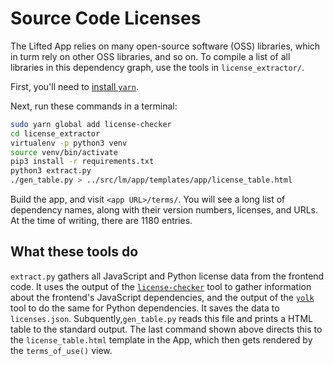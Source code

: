 # Source Code Licenses

The Lifted App relies on many open-source software (OSS) libraries, which in
turm rely on other OSS libraries, and so on. To compile a list of all libraries
in this dependency graph, use the tools in `license_extractor/`.

First, you'll need to [install `yarn`](https://yarnpkg.com).

Next, run these commands in a terminal:

```bash
sudo yarn global add license-checker
cd license_extractor
virtualenv -p python3 venv
source venv/bin/activate
pip3 install -r requirements.txt
python3 extract.py
./gen_table.py > ../src/lm/app/templates/app/license_table.html
```

Build the app, and visit `<app URL>/terms/`. You will see a long list of
dependency names, along with their version numbers, licenses, and URLs. At the
time of writing, there are 1180 entries.

## What these tools do

`extract.py` gathers all JavaScript and Python license data from the frontend
code. It uses the output of the
[`license-checker`](https://www.npmjs.com/package/license-checker) tool to
gather information about the frontend's JavaScript dependencies, and the output
of the [`yolk`](https://pypi.python.org/pypi/yolk3k/) tool to do the same for
Python dependencies. It saves the data to `licenses.json`.
Subquently,`gen_table.py` reads this file and prints a HTML table to the
standard output. The last command shown above directs this to the
`license_table.html` template in the App, which then gets rendered by the
`terms_of_use()` view.
